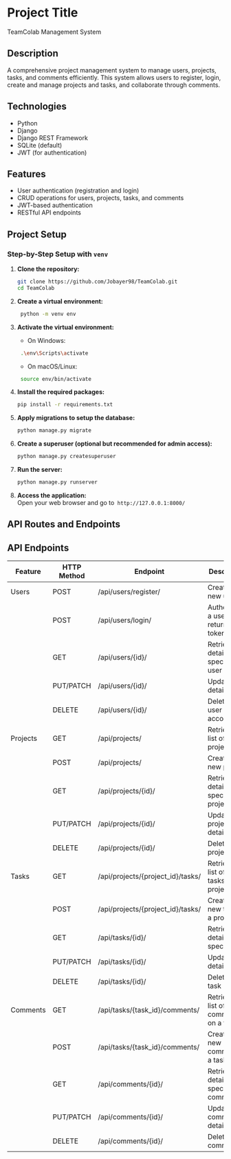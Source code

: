 # Project Title

TeamColab Management System

## Description

A comprehensive project management system to manage users, projects, tasks, and comments efficiently. This system allows users to register, login, create and manage projects and tasks, and collaborate through comments.

## Technologies

- Python
- Django
- Django REST Framework
- SQLite (default)
- JWT (for authentication)

## Features

- User authentication (registration and login)
- CRUD operations for users, projects, tasks, and comments
- JWT-based authentication
- RESTful API endpoints

## Project Setup

### Step-by-Step Setup with `venv`

1. **Clone the repository:**

   ```bash
   git clone https://github.com/Jobayer98/TeamColab.git
   cd TeamColab
   ```

2. **Create a virtual environment:**
   ```bash
    python -m venv env
   ```
3. **Activate the virtual environment:**
   - On Windows:
   ```bash
    .\env\Scripts\activate
   ```
   - On macOS/Linux:
   ```bash
    source env/bin/activate
   ```
4. **Install the required packages:**
   ```bash
   pip install -r requirements.txt
   ```
5. **Apply migrations to setup the database:**
   ```bash
   python manage.py migrate
   ```
6. **Create a superuser (optional but recommended for admin access):**
   ```bash
   python manage.py createsuperuser
   ```
7. **Run the server:**
   ```bash
   python manage.py runserver
   ```
8. **Access the application:** <br>
   Open your web browser and go to` http://127.0.0.1:8000/`

## API Routes and Endpoints

## API Endpoints

| Feature  | HTTP Method | Endpoint                          | Description                               |
| -------- | ----------- | --------------------------------- | ----------------------------------------- |
| Users    | POST        | /api/users/register/              | Create a new user                         |
|          | POST        | /api/users/login/                 | Authenticate a user and return a token    |
|          | GET         | /api/users/{id}/                  | Retrieve details of a specific user       |
|          | PUT/PATCH   | /api/users/{id}/                  | Update user details                       |
|          | DELETE      | /api/users/{id}/                  | Delete a user account                     |
| Projects | GET         | /api/projects/                    | Retrieve a list of all projects           |
|          | POST        | /api/projects/                    | Create a new project                      |
|          | GET         | /api/projects/{id}/               | Retrieve details of a specific project    |
|          | PUT/PATCH   | /api/projects/{id}/               | Update project details                    |
|          | DELETE      | /api/projects/{id}/               | Delete a project                          |
| Tasks    | GET         | /api/projects/{project_id}/tasks/ | Retrieve a list of all tasks in a project |
|          | POST        | /api/projects/{project_id}/tasks/ | Create a new task in a project            |
|          | GET         | /api/tasks/{id}/                  | Retrieve details of a specific task       |
|          | PUT/PATCH   | /api/tasks/{id}/                  | Update task details                       |
|          | DELETE      | /api/tasks/{id}/                  | Delete a task                             |
| Comments | GET         | /api/tasks/{task_id}/comments/    | Retrieve a list of all comments on a task |
|          | POST        | /api/tasks/{task_id}/comments/    | Create a new comment on a task            |
|          | GET         | /api/comments/{id}/               | Retrieve details of a specific comment    |
|          | PUT/PATCH   | /api/comments/{id}/               | Update comment details                    |
|          | DELETE      | /api/comments/{id}/               | Delete a comment                          |
